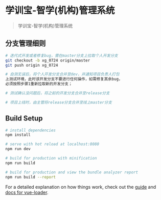 # 学训宝-智学(机构)管理系统

> 学训宝-智学(机构)管理系统
## 分支管理细则

``` bash
# 迭代式开发或者修复bug，需在master分支上拉取个人开发分支
git checkout -b xg_0724 origin/master
git push origin xg_0724

# 自测无误后，将个人开发分支合并至dev，并通知项目负责人打包
上测试环境，此时该开发分支不要进行任何操作，如需修复其余bug，
必须按照步骤1重新拉取新的开发分支；

# 测试确认没问题后，将之前的开发分支合并至release分支

# 项目上线时，由主管将release分支合并至线上master分支
```

## Build Setup

``` bash
# install dependencies
npm install

# serve with hot reload at localhost:8080
npm run dev

# build for production with minification
npm run build

# build for production and view the bundle analyzer report
npm run build --report
```

For a detailed explanation on how things work, check out the [guide](http://vuejs-templates.github.io/webpack/) and [docs for vue-loader](http://vuejs.github.io/vue-loader).
